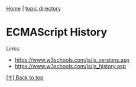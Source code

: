 [Home][home] | [topic directory][topic-directory]

[home]: https://github.com/coolinmc6/front-end-dev
[topic-directory]: https://github.com/coolinmc6/front-end-dev/tree/master/javascript

<a id="top"></a>

# ECMAScript History

Links:
- https://www.w3schools.com/js/js_versions.asp
- https://www.w3schools.com/js/js_history.asp




[[↑] Back to top](#top)